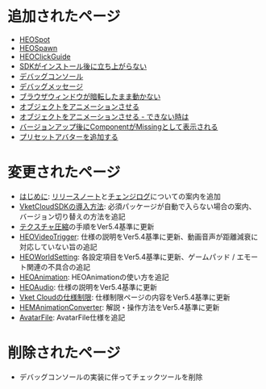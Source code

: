 # 追加されたページ
- [HEOSpot](../HEOComponents/HEOSpot.md)
- [HEOSpawn](../HEOComponents/HEOSpawn.md)
- [HEOClickGuide](../HEOComponents/HEOClickGuide.md)
- [SDKがインストール後に立ち上がらない](../troubleshooting/InstallingDeeplink.md)
- [デバッグコンソール](../debugconsole/debugconsole.md)
- [デバッグメッセージ](../debugconsole/debugmessage.md)
- [ブラウザウィンドウが暗転したまま動かない](../troubleshooting/BrowserBlackWindow.md)
- [オブジェクトをアニメーションさせる](../WorldMakingGuide/PropAnimation.md)
- [オブジェクトをアニメーションさせる - できない時は](../WorldMakingGuide/PropAnimation_TroubleShooting.md)
- [バージョンアップ後にComponentがMissingとして表示される](../troubleshooting/MissingComponents.md)
- [プリセットアバターを追加する](../WorldMakingGuide/PresetAvatar.md)

# 変更されたページ
- [はじめに](../index.md): [リリースノート](../releasenote/releasenote-5.4.md)と[チェンジログ](../changelog/changelog-5.4.md)についての案内を追加
- [VketCloudSDKの導入方法](../AboutVketCloudSDK/SetupSDK_external.md): 必須パッケージが自動で入らない場合の案内、バージョン切り替えの方法を追記
- [テクスチャ圧縮](../heoexporter/he_TextureCompression.md)の手順をVer5.4基準に更新
- [HEOVideoTrigger](../HEOComponents/HEOVideoTrigger.md): 仕様の説明をVer5.4基準に更新、動画音声が距離減衰に対応していない旨の追記
- [HEOWorldSetting](../HEOComponents/HEOWorldSetting.md): 各設定項目をVer5.4基準に更新、ゲームパッド / エモート関連の不具合の追記
- [HEOAnimation](../HEOComponents/HEOAnimation.md): HEOAnimationの使い方を追記
- [HEOAudio](../HEOComponents/HEOAudio.md): 仕様の説明をVer5.4基準に更新
- [Vket Cloudの仕様制限](../WorldMakingGuide/UnityGuidelines.md): 仕様制限ページの内容をVer5.4基準に更新
- [HEMAnimationConverter](../HEMAnimationConverter/AnimationConverter.md): 解説・操作方法をVer5.4基準に更新
- [AvatarFile](../WorldMakingGuide/AvatarFile.md): AvatarFile仕様を追記

# 削除されたページ
- デバッグコンソールの実装に伴ってチェックツールを削除